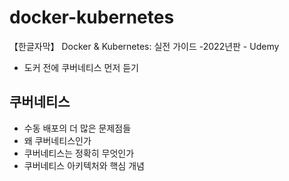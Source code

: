 # docker-kubernetes

【한글자막】 Docker &amp; Kubernetes: 실전 가이드 -2022년판 - Udemy

- 도커 전에 쿠버네티스 먼저 듣기

## 쿠버네티스

- 수동 배포의 더 많은 문제점들
- 왜 쿠버네티스인가
- 쿠버네티스는 정확히 무엇인가
- 쿠버네티스 아키텍처와 핵심 개념
  